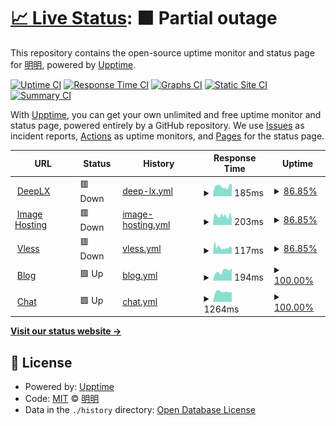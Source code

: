 # [📈 Live Status](https://status.mingming.dev): <!--live status--> **🟧 Partial outage**

This repository contains the open-source uptime monitor and status page for [明明](https://mingming.dev), powered by [Upptime](https://github.com/upptime/upptime).

[![Uptime CI](https://github.com/ifyour/status/workflows/Uptime%20CI/badge.svg)](https://github.com/ifyour/status/actions?query=workflow%3A%22Uptime+CI%22)
[![Response Time CI](https://github.com/ifyour/status/workflows/Response%20Time%20CI/badge.svg)](https://github.com/ifyour/status/actions?query=workflow%3A%22Response+Time+CI%22)
[![Graphs CI](https://github.com/ifyour/status/workflows/Graphs%20CI/badge.svg)](https://github.com/ifyour/status/actions?query=workflow%3A%22Graphs+CI%22)
[![Static Site CI](https://github.com/ifyour/status/workflows/Static%20Site%20CI/badge.svg)](https://github.com/ifyour/status/actions?query=workflow%3A%22Static+Site+CI%22)
[![Summary CI](https://github.com/ifyour/status/workflows/Summary%20CI/badge.svg)](https://github.com/ifyour/status/actions?query=workflow%3A%22Summary+CI%22)

With [Upptime](https://upptime.js.org), you can get your own unlimited and free uptime monitor and status page, powered entirely by a GitHub repository. We use [Issues](https://github.com/ifyour/status/issues) as incident reports, [Actions](https://github.com/ifyour/status/actions) as uptime monitors, and [Pages](https://status.mingming.dev) for the status page.

<!--start: status pages-->
<!-- This summary is generated by Upptime (https://github.com/upptime/upptime) -->
<!-- Do not edit this manually, your changes will be overwritten -->
<!-- prettier-ignore -->
| URL | Status | History | Response Time | Uptime |
| --- | ------ | ------- | ------------- | ------ |
| <img alt="" src="https://icons.duckduckgo.com/ip3/deeplx.mingming.dev.ico" height="13"> [DeepLX](https://deeplx.mingming.dev) | 🟥 Down | [deep-lx.yml](https://github.com/ifyour/status/commits/HEAD/history/deep-lx.yml) | <details><summary><img alt="Response time graph" src="./graphs/deep-lx/response-time-week.png" height="20"> 185ms</summary><br><a href="https://status.mingming.dev/history/deep-lx"><img alt="Response time 163" src="https://img.shields.io/endpoint?url=https%3A%2F%2Fraw.githubusercontent.com%2Fifyour%2Fstatus%2FHEAD%2Fapi%2Fdeep-lx%2Fresponse-time.json"></a><br><a href="https://status.mingming.dev/history/deep-lx"><img alt="24-hour response time 175" src="https://img.shields.io/endpoint?url=https%3A%2F%2Fraw.githubusercontent.com%2Fifyour%2Fstatus%2FHEAD%2Fapi%2Fdeep-lx%2Fresponse-time-day.json"></a><br><a href="https://status.mingming.dev/history/deep-lx"><img alt="7-day response time 185" src="https://img.shields.io/endpoint?url=https%3A%2F%2Fraw.githubusercontent.com%2Fifyour%2Fstatus%2FHEAD%2Fapi%2Fdeep-lx%2Fresponse-time-week.json"></a><br><a href="https://status.mingming.dev/history/deep-lx"><img alt="30-day response time 221" src="https://img.shields.io/endpoint?url=https%3A%2F%2Fraw.githubusercontent.com%2Fifyour%2Fstatus%2FHEAD%2Fapi%2Fdeep-lx%2Fresponse-time-month.json"></a><br><a href="https://status.mingming.dev/history/deep-lx"><img alt="1-year response time 173" src="https://img.shields.io/endpoint?url=https%3A%2F%2Fraw.githubusercontent.com%2Fifyour%2Fstatus%2FHEAD%2Fapi%2Fdeep-lx%2Fresponse-time-year.json"></a></details> | <details><summary><a href="https://status.mingming.dev/history/deep-lx">86.85%</a></summary><a href="https://status.mingming.dev/history/deep-lx"><img alt="All-time uptime 96.69%" src="https://img.shields.io/endpoint?url=https%3A%2F%2Fraw.githubusercontent.com%2Fifyour%2Fstatus%2FHEAD%2Fapi%2Fdeep-lx%2Fuptime.json"></a><br><a href="https://status.mingming.dev/history/deep-lx"><img alt="24-hour uptime 47.05%" src="https://img.shields.io/endpoint?url=https%3A%2F%2Fraw.githubusercontent.com%2Fifyour%2Fstatus%2FHEAD%2Fapi%2Fdeep-lx%2Fuptime-day.json"></a><br><a href="https://status.mingming.dev/history/deep-lx"><img alt="7-day uptime 86.85%" src="https://img.shields.io/endpoint?url=https%3A%2F%2Fraw.githubusercontent.com%2Fifyour%2Fstatus%2FHEAD%2Fapi%2Fdeep-lx%2Fuptime-week.json"></a><br><a href="https://status.mingming.dev/history/deep-lx"><img alt="30-day uptime 89.88%" src="https://img.shields.io/endpoint?url=https%3A%2F%2Fraw.githubusercontent.com%2Fifyour%2Fstatus%2FHEAD%2Fapi%2Fdeep-lx%2Fuptime-month.json"></a><br><a href="https://status.mingming.dev/history/deep-lx"><img alt="1-year uptime 95.30%" src="https://img.shields.io/endpoint?url=https%3A%2F%2Fraw.githubusercontent.com%2Fifyour%2Fstatus%2FHEAD%2Fapi%2Fdeep-lx%2Fuptime-year.json"></a></details>
| <img alt="" src="https://icons.duckduckgo.com/ip3/images.mingming.dev.ico" height="13"> [Image Hosting](https://images.mingming.dev) | 🟥 Down | [image-hosting.yml](https://github.com/ifyour/status/commits/HEAD/history/image-hosting.yml) | <details><summary><img alt="Response time graph" src="./graphs/image-hosting/response-time-week.png" height="20"> 203ms</summary><br><a href="https://status.mingming.dev/history/image-hosting"><img alt="Response time 362" src="https://img.shields.io/endpoint?url=https%3A%2F%2Fraw.githubusercontent.com%2Fifyour%2Fstatus%2FHEAD%2Fapi%2Fimage-hosting%2Fresponse-time.json"></a><br><a href="https://status.mingming.dev/history/image-hosting"><img alt="24-hour response time 203" src="https://img.shields.io/endpoint?url=https%3A%2F%2Fraw.githubusercontent.com%2Fifyour%2Fstatus%2FHEAD%2Fapi%2Fimage-hosting%2Fresponse-time-day.json"></a><br><a href="https://status.mingming.dev/history/image-hosting"><img alt="7-day response time 203" src="https://img.shields.io/endpoint?url=https%3A%2F%2Fraw.githubusercontent.com%2Fifyour%2Fstatus%2FHEAD%2Fapi%2Fimage-hosting%2Fresponse-time-week.json"></a><br><a href="https://status.mingming.dev/history/image-hosting"><img alt="30-day response time 207" src="https://img.shields.io/endpoint?url=https%3A%2F%2Fraw.githubusercontent.com%2Fifyour%2Fstatus%2FHEAD%2Fapi%2Fimage-hosting%2Fresponse-time-month.json"></a><br><a href="https://status.mingming.dev/history/image-hosting"><img alt="1-year response time 177" src="https://img.shields.io/endpoint?url=https%3A%2F%2Fraw.githubusercontent.com%2Fifyour%2Fstatus%2FHEAD%2Fapi%2Fimage-hosting%2Fresponse-time-year.json"></a></details> | <details><summary><a href="https://status.mingming.dev/history/image-hosting">86.85%</a></summary><a href="https://status.mingming.dev/history/image-hosting"><img alt="All-time uptime 90.49%" src="https://img.shields.io/endpoint?url=https%3A%2F%2Fraw.githubusercontent.com%2Fifyour%2Fstatus%2FHEAD%2Fapi%2Fimage-hosting%2Fuptime.json"></a><br><a href="https://status.mingming.dev/history/image-hosting"><img alt="24-hour uptime 47.05%" src="https://img.shields.io/endpoint?url=https%3A%2F%2Fraw.githubusercontent.com%2Fifyour%2Fstatus%2FHEAD%2Fapi%2Fimage-hosting%2Fuptime-day.json"></a><br><a href="https://status.mingming.dev/history/image-hosting"><img alt="7-day uptime 86.85%" src="https://img.shields.io/endpoint?url=https%3A%2F%2Fraw.githubusercontent.com%2Fifyour%2Fstatus%2FHEAD%2Fapi%2Fimage-hosting%2Fuptime-week.json"></a><br><a href="https://status.mingming.dev/history/image-hosting"><img alt="30-day uptime 89.88%" src="https://img.shields.io/endpoint?url=https%3A%2F%2Fraw.githubusercontent.com%2Fifyour%2Fstatus%2FHEAD%2Fapi%2Fimage-hosting%2Fuptime-month.json"></a><br><a href="https://status.mingming.dev/history/image-hosting"><img alt="1-year uptime 95.30%" src="https://img.shields.io/endpoint?url=https%3A%2F%2Fraw.githubusercontent.com%2Fifyour%2Fstatus%2FHEAD%2Fapi%2Fimage-hosting%2Fuptime-year.json"></a></details>
| <img alt="" src="https://icons.duckduckgo.com/ip3/vless.mingming.dev.ico" height="13"> [Vless](https://vless.mingming.dev) | 🟥 Down | [vless.yml](https://github.com/ifyour/status/commits/HEAD/history/vless.yml) | <details><summary><img alt="Response time graph" src="./graphs/vless/response-time-week.png" height="20"> 117ms</summary><br><a href="https://status.mingming.dev/history/vless"><img alt="Response time 122" src="https://img.shields.io/endpoint?url=https%3A%2F%2Fraw.githubusercontent.com%2Fifyour%2Fstatus%2FHEAD%2Fapi%2Fvless%2Fresponse-time.json"></a><br><a href="https://status.mingming.dev/history/vless"><img alt="24-hour response time 137" src="https://img.shields.io/endpoint?url=https%3A%2F%2Fraw.githubusercontent.com%2Fifyour%2Fstatus%2FHEAD%2Fapi%2Fvless%2Fresponse-time-day.json"></a><br><a href="https://status.mingming.dev/history/vless"><img alt="7-day response time 117" src="https://img.shields.io/endpoint?url=https%3A%2F%2Fraw.githubusercontent.com%2Fifyour%2Fstatus%2FHEAD%2Fapi%2Fvless%2Fresponse-time-week.json"></a><br><a href="https://status.mingming.dev/history/vless"><img alt="30-day response time 143" src="https://img.shields.io/endpoint?url=https%3A%2F%2Fraw.githubusercontent.com%2Fifyour%2Fstatus%2FHEAD%2Fapi%2Fvless%2Fresponse-time-month.json"></a><br><a href="https://status.mingming.dev/history/vless"><img alt="1-year response time 120" src="https://img.shields.io/endpoint?url=https%3A%2F%2Fraw.githubusercontent.com%2Fifyour%2Fstatus%2FHEAD%2Fapi%2Fvless%2Fresponse-time-year.json"></a></details> | <details><summary><a href="https://status.mingming.dev/history/vless">86.85%</a></summary><a href="https://status.mingming.dev/history/vless"><img alt="All-time uptime 92.43%" src="https://img.shields.io/endpoint?url=https%3A%2F%2Fraw.githubusercontent.com%2Fifyour%2Fstatus%2FHEAD%2Fapi%2Fvless%2Fuptime.json"></a><br><a href="https://status.mingming.dev/history/vless"><img alt="24-hour uptime 47.05%" src="https://img.shields.io/endpoint?url=https%3A%2F%2Fraw.githubusercontent.com%2Fifyour%2Fstatus%2FHEAD%2Fapi%2Fvless%2Fuptime-day.json"></a><br><a href="https://status.mingming.dev/history/vless"><img alt="7-day uptime 86.85%" src="https://img.shields.io/endpoint?url=https%3A%2F%2Fraw.githubusercontent.com%2Fifyour%2Fstatus%2FHEAD%2Fapi%2Fvless%2Fuptime-week.json"></a><br><a href="https://status.mingming.dev/history/vless"><img alt="30-day uptime 89.88%" src="https://img.shields.io/endpoint?url=https%3A%2F%2Fraw.githubusercontent.com%2Fifyour%2Fstatus%2FHEAD%2Fapi%2Fvless%2Fuptime-month.json"></a><br><a href="https://status.mingming.dev/history/vless"><img alt="1-year uptime 89.25%" src="https://img.shields.io/endpoint?url=https%3A%2F%2Fraw.githubusercontent.com%2Fifyour%2Fstatus%2FHEAD%2Fapi%2Fvless%2Fuptime-year.json"></a></details>
| <img alt="" src="https://icons.duckduckgo.com/ip3/mingming.dev.ico" height="13"> [Blog](https://mingming.dev) | 🟩 Up | [blog.yml](https://github.com/ifyour/status/commits/HEAD/history/blog.yml) | <details><summary><img alt="Response time graph" src="./graphs/blog/response-time-week.png" height="20"> 194ms</summary><br><a href="https://status.mingming.dev/history/blog"><img alt="Response time 197" src="https://img.shields.io/endpoint?url=https%3A%2F%2Fraw.githubusercontent.com%2Fifyour%2Fstatus%2FHEAD%2Fapi%2Fblog%2Fresponse-time.json"></a><br><a href="https://status.mingming.dev/history/blog"><img alt="24-hour response time 175" src="https://img.shields.io/endpoint?url=https%3A%2F%2Fraw.githubusercontent.com%2Fifyour%2Fstatus%2FHEAD%2Fapi%2Fblog%2Fresponse-time-day.json"></a><br><a href="https://status.mingming.dev/history/blog"><img alt="7-day response time 194" src="https://img.shields.io/endpoint?url=https%3A%2F%2Fraw.githubusercontent.com%2Fifyour%2Fstatus%2FHEAD%2Fapi%2Fblog%2Fresponse-time-week.json"></a><br><a href="https://status.mingming.dev/history/blog"><img alt="30-day response time 830" src="https://img.shields.io/endpoint?url=https%3A%2F%2Fraw.githubusercontent.com%2Fifyour%2Fstatus%2FHEAD%2Fapi%2Fblog%2Fresponse-time-month.json"></a><br><a href="https://status.mingming.dev/history/blog"><img alt="1-year response time 217" src="https://img.shields.io/endpoint?url=https%3A%2F%2Fraw.githubusercontent.com%2Fifyour%2Fstatus%2FHEAD%2Fapi%2Fblog%2Fresponse-time-year.json"></a></details> | <details><summary><a href="https://status.mingming.dev/history/blog">100.00%</a></summary><a href="https://status.mingming.dev/history/blog"><img alt="All-time uptime 99.99%" src="https://img.shields.io/endpoint?url=https%3A%2F%2Fraw.githubusercontent.com%2Fifyour%2Fstatus%2FHEAD%2Fapi%2Fblog%2Fuptime.json"></a><br><a href="https://status.mingming.dev/history/blog"><img alt="24-hour uptime 100.00%" src="https://img.shields.io/endpoint?url=https%3A%2F%2Fraw.githubusercontent.com%2Fifyour%2Fstatus%2FHEAD%2Fapi%2Fblog%2Fuptime-day.json"></a><br><a href="https://status.mingming.dev/history/blog"><img alt="7-day uptime 100.00%" src="https://img.shields.io/endpoint?url=https%3A%2F%2Fraw.githubusercontent.com%2Fifyour%2Fstatus%2FHEAD%2Fapi%2Fblog%2Fuptime-week.json"></a><br><a href="https://status.mingming.dev/history/blog"><img alt="30-day uptime 100.00%" src="https://img.shields.io/endpoint?url=https%3A%2F%2Fraw.githubusercontent.com%2Fifyour%2Fstatus%2FHEAD%2Fapi%2Fblog%2Fuptime-month.json"></a><br><a href="https://status.mingming.dev/history/blog"><img alt="1-year uptime 99.99%" src="https://img.shields.io/endpoint?url=https%3A%2F%2Fraw.githubusercontent.com%2Fifyour%2Fstatus%2FHEAD%2Fapi%2Fblog%2Fuptime-year.json"></a></details>
| <img alt="" src="https://icons.duckduckgo.com/ip3/chat.mingming.dev.ico" height="13"> [Chat](https://chat.mingming.dev) | 🟩 Up | [chat.yml](https://github.com/ifyour/status/commits/HEAD/history/chat.yml) | <details><summary><img alt="Response time graph" src="./graphs/chat/response-time-week.png" height="20"> 1264ms</summary><br><a href="https://status.mingming.dev/history/chat"><img alt="Response time 2031" src="https://img.shields.io/endpoint?url=https%3A%2F%2Fraw.githubusercontent.com%2Fifyour%2Fstatus%2FHEAD%2Fapi%2Fchat%2Fresponse-time.json"></a><br><a href="https://status.mingming.dev/history/chat"><img alt="24-hour response time 1148" src="https://img.shields.io/endpoint?url=https%3A%2F%2Fraw.githubusercontent.com%2Fifyour%2Fstatus%2FHEAD%2Fapi%2Fchat%2Fresponse-time-day.json"></a><br><a href="https://status.mingming.dev/history/chat"><img alt="7-day response time 1264" src="https://img.shields.io/endpoint?url=https%3A%2F%2Fraw.githubusercontent.com%2Fifyour%2Fstatus%2FHEAD%2Fapi%2Fchat%2Fresponse-time-week.json"></a><br><a href="https://status.mingming.dev/history/chat"><img alt="30-day response time 1258" src="https://img.shields.io/endpoint?url=https%3A%2F%2Fraw.githubusercontent.com%2Fifyour%2Fstatus%2FHEAD%2Fapi%2Fchat%2Fresponse-time-month.json"></a><br><a href="https://status.mingming.dev/history/chat"><img alt="1-year response time 2458" src="https://img.shields.io/endpoint?url=https%3A%2F%2Fraw.githubusercontent.com%2Fifyour%2Fstatus%2FHEAD%2Fapi%2Fchat%2Fresponse-time-year.json"></a></details> | <details><summary><a href="https://status.mingming.dev/history/chat">100.00%</a></summary><a href="https://status.mingming.dev/history/chat"><img alt="All-time uptime 99.70%" src="https://img.shields.io/endpoint?url=https%3A%2F%2Fraw.githubusercontent.com%2Fifyour%2Fstatus%2FHEAD%2Fapi%2Fchat%2Fuptime.json"></a><br><a href="https://status.mingming.dev/history/chat"><img alt="24-hour uptime 100.00%" src="https://img.shields.io/endpoint?url=https%3A%2F%2Fraw.githubusercontent.com%2Fifyour%2Fstatus%2FHEAD%2Fapi%2Fchat%2Fuptime-day.json"></a><br><a href="https://status.mingming.dev/history/chat"><img alt="7-day uptime 100.00%" src="https://img.shields.io/endpoint?url=https%3A%2F%2Fraw.githubusercontent.com%2Fifyour%2Fstatus%2FHEAD%2Fapi%2Fchat%2Fuptime-week.json"></a><br><a href="https://status.mingming.dev/history/chat"><img alt="30-day uptime 100.00%" src="https://img.shields.io/endpoint?url=https%3A%2F%2Fraw.githubusercontent.com%2Fifyour%2Fstatus%2FHEAD%2Fapi%2Fchat%2Fuptime-month.json"></a><br><a href="https://status.mingming.dev/history/chat"><img alt="1-year uptime 99.59%" src="https://img.shields.io/endpoint?url=https%3A%2F%2Fraw.githubusercontent.com%2Fifyour%2Fstatus%2FHEAD%2Fapi%2Fchat%2Fuptime-year.json"></a></details>

<!--end: status pages-->

[**Visit our status website →**](https://status.mingming.dev)

## 📄 License

- Powered by: [Upptime](https://github.com/upptime/upptime)
- Code: [MIT](./LICENSE) © [明明](https://mingming.dev)
- Data in the `./history` directory: [Open Database License](https://opendatacommons.org/licenses/odbl/1-0/)
